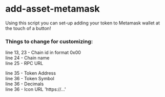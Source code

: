 # add-asset-metamask
Using this script you can set-up adding your token to Metamask wallet at the touch of a button!

### Things to change for customizing:

line 13, 23 - Chain id in format 0x00</br>
line 24 - Chain name</br>
line 25 - RPC URL</br>

line 35 - Token Address</br>
line 36 - Token Symbol</br>
line 36 - Decimals</br>
line 36 - Icon URL 'https://...'</br>
